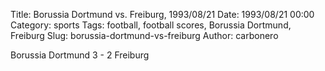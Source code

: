 Title: Borussia Dortmund vs. Freiburg, 1993/08/21
Date: 1993/08/21 00:00
Category: sports
Tags: football, football scores, Borussia Dortmund, Freiburg
Slug: borussia-dortmund-vs-freiburg
Author: carbonero


Borussia Dortmund 3 - 2 Freiburg
